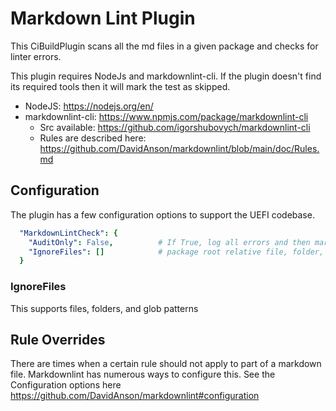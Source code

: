 # Markdown Lint Plugin

This CiBuildPlugin scans all the md files in a given package and
checks for linter errors.

This plugin requires NodeJs and markdownlint-cli.  If the plugin doesn't find
its required tools then it will mark the test as skipped.

* NodeJS: <https://nodejs.org/en/>
* markdownlint-cli: <https://www.npmjs.com/package/markdownlint-cli>
  * Src available:  <https://github.com/igorshubovych/markdownlint-cli>
  * Rules are described here: <https://github.com/DavidAnson/markdownlint/blob/main/doc/Rules.md>

## Configuration

The plugin has a few configuration options to support the UEFI codebase.

``` yaml
  "MarkdownLintCheck": {
    "AuditOnly": False,          # If True, log all errors and then mark as skipped
    "IgnoreFiles": []            # package root relative file, folder, or glob pattern to ignore
  }
```

### IgnoreFiles

This supports files, folders, and glob patterns

## Rule Overrides

There are times when a certain rule should not apply to part of a markdown file.
Markdownlint has numerous ways to configure this.
See the Configuration options here <https://github.com/DavidAnson/markdownlint#configuration>
